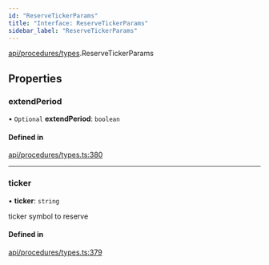 ```yaml
---
id: "ReserveTickerParams"
title: "Interface: ReserveTickerParams"
sidebar_label: "ReserveTickerParams"
---
```


[api/procedures/types](../../../../../modules/API/Procedures/Types/Types.md).ReserveTickerParams

## Properties

### extendPeriod

• `Optional` **extendPeriod**: `boolean`

#### Defined in

[api/procedures/types.ts:380](https://github.com/PolymeshAssociation/polymesh-sdk/blob/b6f9fb883/src/api/procedures/types.ts#L380)

___

### ticker

• **ticker**: `string`

ticker symbol to reserve

#### Defined in

[api/procedures/types.ts:379](https://github.com/PolymeshAssociation/polymesh-sdk/blob/b6f9fb883/src/api/procedures/types.ts#L379)
